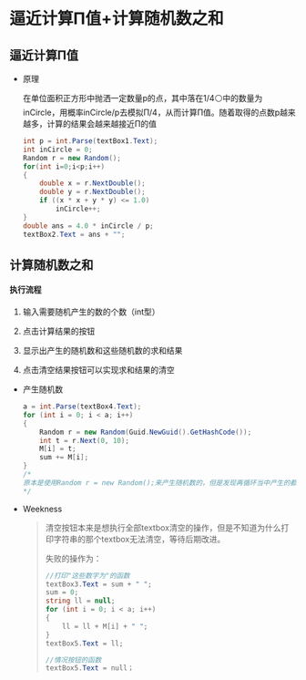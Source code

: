 # 逼近计算Π值+计算随机数之和

## 逼近计算Π值

* 原理  

  在单位面积正方形中抛洒一定数量p的点，其中落在1/4⚪中的数量为inCircle，用概率inCircle/p去模拟Π/4，从而计算Π值。随着取得的点数p越来越多，计算的结果会越来越接近Π的值

  ~~~c#
  int p = int.Parse(textBox1.Text);
  int inCircle = 0;
  Random r = new Random();
  for(int i=0;i<p;i++)
  {
      double x = r.NextDouble();
      double y = r.NextDouble();
      if ((x * x + y * y) <= 1.0)
          inCircle++;
  }
  double ans = 4.0 * inCircle / p;
  textBox2.Text = ans + "";
  ~~~

## 计算随机数之和

#### 执行流程

1. 输入需要随机产生的数的个数（int型）

2. 点击计算结果的按钮

3. 显示出产生的随机数和这些随机数的求和结果

4. 点击清空结果按钮可以实现求和结果的清空

   

* 产生随机数

  ~~~c#
  a = int.Parse(textBox4.Text);
  for (int i = 0; i < a; i++)
  {
      Random r = new Random(Guid.NewGuid().GetHashCode());
      int t = r.Next(0, 10);
      M[i] = t;
      sum += M[i];
  }
  /*
  原本是使用Random r = new Random();来产生随机数的，但是发现再循环当中产生的都是一个相同的随机数，通过google修改成了这种方法，原理暂时不清楚
  */
  ~~~

* Weekness

  > 清空按钮本来是想执行全部textbox清空的操作，但是不知道为什么打印字符串的那个textbox无法清空，等待后期改进。
  >
  > 失败的操作为：
  >
  > ~~~c#
  > //打印"这些数字为"的函数
  > textBox3.Text = sum + " ";
  > sum = 0;
  > string ll = null;
  > for (int i = 0; i < a; i++)
  > {
  >     ll = ll + M[i] + " ";
  > }
  > textBox5.Text = ll;
  > 
  > //情况按钮的函数
  > textBox5.Text = null；
  > ~~~
  >
  > 